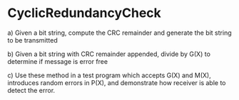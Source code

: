 # CyclicRedundancyCheck
a) Given a bit string, compute the CRC remainder and generate the bit string to be transmitted

b) Given a bit string with CRC remainder appended, divide by G(X) to determine if message is error free

c) Use these method in a test program which accepts G(X) and M(X), introduces random errors in P(X), and demonstrate how receiver is able to detect the error.
